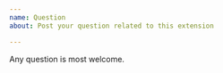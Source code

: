 ```yaml
---
name: Question
about: Post your question related to this extension

---
```


Any question is most welcome.
